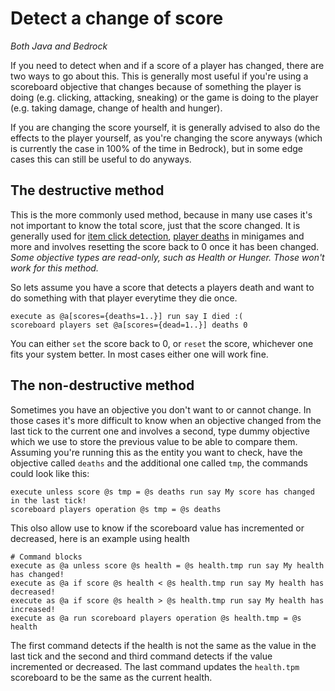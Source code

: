 # Detect a change of score

_Both Java and Bedrock_

If you need to detect when and if a score of a player has changed, there are two ways to go about this. This is generally most useful if you're using a scoreboard objective that changes because of something the player is doing (e.g. clicking, attacking, sneaking) or the game is doing to the player (e.g. taking damage, change of health and hunger).

If you are changing the score yourself, it is generally advised to also do the effects to the player yourself, as you're changing the score anyways (which is currently the case in 100% of the time in Bedrock), but in some edge cases this can still be useful to do anyways.

## The destructive method

This is the more commonly used method, because in many use cases it's not important to know the total score, just that the score changed. It is generally used for [item click detection](/wiki/questions/itemclick), [player deaths](/wiki/questions/playerdeaths) in minigames and more and involves resetting the score back to 0 once it has been changed.  
_Some objective types are read-only, such as Health or Hunger. Those won't work for this method._

So lets assume you have a score that detects a players death and want to do something with that player everytime they die once.

    execute as @a[scores={deaths=1..}] run say I died :(
    scoreboard players set @a[scores={dead=1..}] deaths 0
    

You can either `set` the score back to 0, or `reset` the score, whichever one fits your system better. In most cases either one will work fine.

## The non-destructive method

Sometimes you have an objective you don't want to or cannot change. In those cases it's more difficult to know when an objective changed from the last tick to the current one and involves a second, type dummy objective which we use to store the previous value to be able to compare them. Assuming you're running this as the entity you want to check, have the objective called `deaths` and the additional one called `tmp`, the commands could look like this:

    execute unless score @s tmp = @s deaths run say My score has changed in the last tick!
    scoreboard players operation @s tmp = @s deaths

This olso allow use to know if the scoreboard value has incremented or decreased, here is an example using health

    # Command blocks
    execute as @a unless score @s health = @s health.tmp run say My health has changed!
    execute as @a if score @s health < @s health.tmp run say My health has decreased!
    execute as @a if score @s health > @s health.tmp run say My health has increased!
    execute as @a run scoreboard players operation @s health.tmp = @s health

The first command detects if the health is not the same as the value in the last tick and the second and third command detects if the value incremented or decreased. The last command updates the `health.tpm` scoreboard to be the same as the current health.
